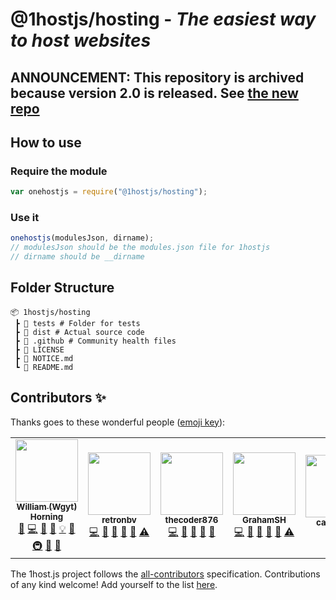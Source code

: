 # @1hostjs/hosting - _The easiest way to host websites_
## ANNOUNCEMENT: This repository is archived because version 2.0 is released. See [the new repo](https://github.com/1hostjs/hosting)
<!-- The badges are commented out to draw attention to the announcement -->
<!-- ![Codacy grade](https://img.shields.io/codacy/grade/aa8004662996446e9dd30ff0d1c71c5b?logo=codacy&logoColor=white&style=for-the-badge&color=F63202) ![Discord](https://img.shields.io/discord/815203873324662865?color=F63202&logo=discord&logoColor=white&style=for-the-badge) ![GitHub branch checks state](https://img.shields.io/github/checks-status/1hostjs/hosting/main?logo=github&logoColor=white&style=for-the-badge&color=F63202) ![GitHub language count](https://img.shields.io/github/languages/count/1hostjs/hosting?logo=github&logoColor=white&style=for-the-badge&color=F63202) ![Snyk Vulnerabilities for GitHub Repo](https://img.shields.io/snyk/vulnerabilities/github/1hostjs/hosting?color=F63202&logo=github&logoColor=white&style=for-the-badge) ![GitHub repo size](https://img.shields.io/github/repo-size/1hostjs/hosting?color=F63202&logo=github&logoColor=white&style=for-the-badge) ![Lines of code](https://img.shields.io/tokei/lines/github/1hostjs/hosting?color=F63202&label=total%20lines%20of%20code&logo=github&logoColor=white&style=for-the-badge) ![GitHub all releases](https://img.shields.io/github/downloads/1hostjs/hosting/total?color=F63202&logo=github&logoColor=white&style=for-the-badge) ![GitHub issues](https://img.shields.io/github/issues/1hostjs/hosting?color=F63202&logo=github&logoColor=white&style=for-the-badge) ![GitHub closed issues](https://img.shields.io/github/issues-closed/1hostjs/hosting?color=F63202&logo=github&logoColor=white&style=for-the-badge) ![GitHub pull requests](https://img.shields.io/github/issues-pr/1hostjs/hosting?color=F63202&logo=github&logoColor=white&style=for-the-badge) ![GitHub closed pull requests](https://img.shields.io/github/issues-pr-closed/1hostjs/hosting?color=F63202&logo=github&logoColor=white&style=for-the-badge) ![GitHub milestones](https://img.shields.io/github/milestones/all/1hostjs/hosting?color=F63202&logo=github&logoColor=white&style=for-the-badge) ![GitHub](https://img.shields.io/github/license/1hostjs/hosting?color=F63202&logo=github&logoColor=white&style=for-the-badge) ![GitHub forks](https://img.shields.io/github/forks/1hostjs/hosting?color=F63202&logo=github&logoColor=white&style=for-the-badge) ![GitHub Repo stars](https://img.shields.io/github/stars/1hostjs/hosting?color=F63202&logo=github&logoColor=white&style=for-the-badge) ![GitHub watchers](https://img.shields.io/github/watchers/1hostjs/hosting?color=F63202&logo=github&logoColor=white&style=for-the-badge) ![GitHub release (latest by date)](https://img.shields.io/github/v/release/1hostjs/hosting?color=F63202&logo=github&logoColor=white&style=for-the-badge) ![GitHub Release Date](https://img.shields.io/github/release-date/1hostjs/hosting?color=F63202&logo=github&logoColor=white&style=for-the-badge) ![Github All Contributors](https://img.shields.io/github/all-contributors/1hostjs/hosting/main?color=F63202&logo=github&logoColor=white&style=for-the-badge) ![GitHub commits since tagged version](https://img.shields.io/github/commits-since/1hostjs/hosting/latest/main?color=F63202&logo=github&logoColor=white&style=for-the-badge) ![GitHub commit activity](https://img.shields.io/github/commit-activity/w/1hostjs/hosting?color=F63202&logo=github&logoColor=white&style=for-the-badge) ![npm bundle size (scoped)](https://img.shields.io/bundlephobia/min/@1hostjs/hosting?color=F63202&logo=npm&logoColor=white&style=for-the-badge) ![npm](https://img.shields.io/npm/dt/@1hostjs/hosting?color=F63202&logo=npm&logoColor=white&style=for-the-badge) ![NPM](https://img.shields.io/npm/l/@1hostjs%252Fhosting?color=F63202&logo=npm&logoColor=white&style=for-the-badge) ![npm](https://img.shields.io/npm/v/@1hostjs%252fhosting?color=F63202&logo=npm&logoColor=white&style=for-the-badge) ![Website](https://img.shields.io/website?color=F63202&down_color=F63202&down_message=down&label=docs&logo=nuxt.js&logoColor=white&style=for-the-badge&up_color=F63202&up_message=are%20up&url=https%3A%2F%2F1host.js.org) ![Twitter Follow](https://img.shields.io/twitter/follow/wgytcraft?color=F63202&logo=twitter&logoColor=white&style=for-the-badge) [![GitLocalize](https://gitlocalize.com/repo/5951/whole_project/badge.svg)](https://gitlocalize.com/repo/5951/whole_project?utm_source=badge) -->
## How to use

### Require the module

```javascript
var onehostjs = require("@1hostjs/hosting");
```

### Use it

```javascript
onehostjs(modulesJson, dirname);
// modulesJson should be the modules.json file for 1hostjs
// dirname should be __dirname
```

## Folder Structure

```text
📦 1hostjs/hosting
 ┣ 📂 tests # Folder for tests
 ┣ 📂 dist # Actual source code
 ┣ 📂 .github # Community health files
 ┣ 📜 LICENSE
 ┣ 📜 NOTICE.md
 ┗ 📜 README.md
```

## Contributors ✨

Thanks goes to these wonderful people ([emoji key](https://allcontributors.org/docs/en/emoji-key)):

<!-- ALL-CONTRIBUTORS-LIST:START - Do not remove or modify this section -->
<!-- prettier-ignore-start -->
<!-- markdownlint-disable -->
<table>
  <tr>
    <td align="center"><a href="http://wgyt.tk"><img src="https://avatars.githubusercontent.com/u/68466727?v=4?s=100" width="100px;" alt=""/><br /><sub><b>William (Wgyt) Horning</b></sub></a><br /><a href="https://github.com/1hostjs/hosting/issues?q=author%3Awgyt" title="Bug reports">🐛</a> <a href="https://github.com/1hostjs/hosting/commits?author=wgyt" title="Code">💻</a> <a href="https://github.com/1hostjs/hosting/commits?author=wgyt" title="Documentation">📖</a> <a href="#design-wgyt" title="Design">🎨</a> <a href="#example-wgyt" title="Examples">💡</a> <a href="#ideas-wgyt" title="Ideas, Planning, & Feedback">🤔</a> <a href="#infra-wgyt" title="Infrastructure (Hosting, Build-Tools, etc)">🚇</a> <a href="#maintenance-wgyt" title="Maintenance">🚧</a> <a href="https://github.com/1hostjs/hosting/pulls?q=is%3Apr+reviewed-by%3Awgyt" title="Reviewed Pull Requests">👀</a></td>
    <td align="center"><a href="https://retronbv.github.io"><img src="https://avatars.githubusercontent.com/u/49005044?v=4?s=100" width="100px;" alt=""/><br /><sub><b>retronbv</b></sub></a><br /><a href="https://github.com/1hostjs/hosting/commits?author=retronbv" title="Code">💻</a> <a href="#ideas-retronbv" title="Ideas, Planning, & Feedback">🤔</a> <a href="https://github.com/1hostjs/hosting/issues?q=author%3Aretronbv" title="Bug reports">🐛</a> <a href="https://github.com/1hostjs/hosting/pulls?q=is%3Apr+reviewed-by%3Aretronbv" title="Reviewed Pull Requests">👀</a> <a href="#maintenance-retronbv" title="Maintenance">🚧</a> <a href="https://github.com/1hostjs/hosting/commits?author=retronbv" title="Tests">⚠️</a></td>
    <td align="center"><a href="https://thecoder876.github.io"><img src="https://avatars.githubusercontent.com/u/76265544?v=4?s=100" width="100px;" alt=""/><br /><sub><b>thecoder876</b></sub></a><br /><a href="https://github.com/1hostjs/hosting/commits?author=thecoder876" title="Code">💻</a> <a href="#ideas-thecoder876" title="Ideas, Planning, & Feedback">🤔</a> <a href="#maintenance-thecoder876" title="Maintenance">🚧</a> <a href="#projectManagement-thecoder876" title="Project Management">📆</a> <a href="https://github.com/1hostjs/hosting/pulls?q=is%3Apr+reviewed-by%3Athecoder876" title="Reviewed Pull Requests">👀</a></td>
    <td align="center"><a href="https://grahamsh.com"><img src="https://avatars.githubusercontent.com/u/64214252?v=4?s=100" width="100px;" alt=""/><br /><sub><b>GrahamSH</b></sub></a><br /><a href="https://github.com/1hostjs/hosting/commits?author=GrahamSH-LLK" title="Code">💻</a> <a href="https://github.com/1hostjs/hosting/commits?author=GrahamSH-LLK" title="Documentation">📖</a> <a href="https://github.com/1hostjs/hosting/issues?q=author%3AGrahamSH-LLK" title="Bug reports">🐛</a> <a href="#ideas-GrahamSH-LLK" title="Ideas, Planning, & Feedback">🤔</a> <a href="https://github.com/1hostjs/hosting/pulls?q=is%3Apr+reviewed-by%3AGrahamSH-LLK" title="Reviewed Pull Requests">👀</a> <a href="https://github.com/1hostjs/hosting/commits?author=GrahamSH-LLK" title="Tests">⚠️</a></td>
    <td align="center"><a href="https://github.com/cary-uwu"><img src="https://avatars.githubusercontent.com/u/81051124?v=4?s=100" width="100px;" alt=""/><br /><sub><b>cary-uwu</b></sub></a><br /><a href="#ideas-cary-uwu" title="Ideas, Planning, & Feedback">🤔</a></td>
  </tr>
</table>

<!-- markdownlint-restore -->
<!-- prettier-ignore-end -->

<!-- ALL-CONTRIBUTORS-LIST:END -->

The 1host.js project follows the [all-contributors](https://github.com/all-contributors/all-contributors) specification. Contributions of any kind welcome! Add yourself to the list [here](https://github.com/1hostjs/hosting/issues/9).
